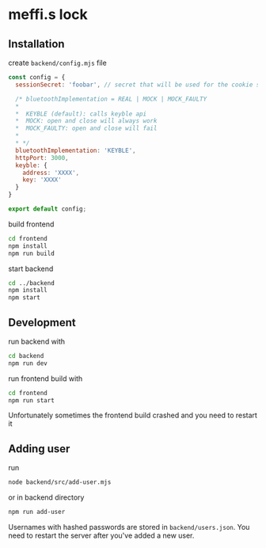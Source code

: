 # meffi.s lock

## Installation

create `backend/config.mjs` file

```javascript
const config = {
  sessionSecret: 'foobar', // secret that will be used for the cookie session

  /* bluetoothImplementation = REAL | MOCK | MOCK_FAULTY
  *
  *  KEYBLE (default): calls keyble api
  *  MOCK: open and close will always work
  *  MOCK_FAULTY: open and close will fail
  *
  * */
  bluetoothImplementation: 'KEYBLE',
  httpPort: 3000,
  keyble: {
    address: 'XXXX',
    key: 'XXXX'
  }
}

export default config;
```

build frontend

```bash
cd frontend
npm install
npm run build
```

start backend

```bash
cd ../backend
npm install
npm start
```

## Development

run backend with

```bash
cd backend
npm run dev
```

run frontend build with

```bash
cd frontend
npm run start
```

Unfortunately sometimes the frontend build crashed and you need to restart it

## Adding user

run

```bash
node backend/src/add-user.mjs
```

or in backend directory

```bash
npm run add-user
```

Usernames with hashed passwords are stored in `backend/users.json`. You need to restart the server after you've added a new user.